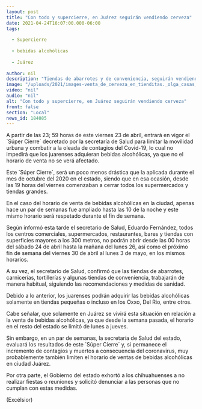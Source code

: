 ```yaml
---
layout: post
title: "Con todo y supercierre, en Juárez seguirán vendiendo cerveza"
date: 2021-04-24T16:07:00.000-06:00
tags:
  
  - Supercierre
  
  - bebidas alcohólicas
  
  - Juárez
  
author: nil
description: "Tiendas de abarrotes y de conveniencia, seguirán vendiendo bebidas alcohólicas normalmente, sin embargo, bares, restaurantes y super mercados permanecerán cerrados"
image: "/uploads/2021/images-venta_de_cerveza_en_tienditas._olga_casas_(1).jpg"
video: "nil"
audio: "nil"
alt: "Con todo y supercierre, en Juárez seguirán vendiendo cerveza"
front: false
section: "Local"
news_id: 184085
---
```


A partir de las 23; 59 horas de este viernes 23 de abril, entrará en vigor el ´Súper Cierre´ decretado por la secretaría de Salud para limitar la movilidad urbana y combatir a la oleada de contagios del Covid-19, lo cual no impedirá que los juarenses adquieran bebidas alcohólicas, ya que no el horario de venta no se verá afectado.

Este ´Súper Cierre´, será un poco menos drástica que la aplicada durante el mes de octubre del 2020 en el estado, siendo que en esa ocasión, desde las 19 horas del viernes comenzaban a cerrar todos los supermercados y tiendas grandes.

En el caso del horario de venta de bebidas alcohólicas en la ciudad, apenas hace un par de semanas fue ampliado hasta las 10 de la noche y este mismo horario será respetado durante el fin de semana.

Según informó esta tarde el secretario de Salud, Eduardo Fernández, todos los centros comerciales, supermercados, restaurantes, bares y tiendas con superficies mayores a los 300 metros, no podrán abrir desde las 00 horas del sábado 24 de abril hasta la mañana del lunes 26, así como el próximo fin de semana del viernes 30 de abril al lunes 3 de mayo, en los mismos horarios.

A su vez, el secretario de Salud, confirmó que las tiendas de abarrotes, carnicerías, tortillerías y algunas tiendas de conveniencia, trabajarán de manera habitual, siguiendo las recomendaciones y medidas de sanidad.

Debido a lo anterior, los juarenses podrán adquirir las bebidas alcohólicas solamente en tiendas pequeñas o incluso en los Oxxo, Del Rio, entre otros.

Cabe señalar, que solamente en Juárez se vivirá esta situación en relación a la venta de bebidas alcohólicas, ya que desde la semana pasada, el horario en el resto del estado se limitó de lunes a jueves.

Sin embargo, en un par de semanas, la secretaría de Salud del estado, evaluará los resultados de este ´Súper Cierre´ y, si permanece el incremento de contagios y muertos a consecuencia del coronavirus, muy probablemente también limiten el horario de ventas de bebidas alcohólicas en ciudad Juárez.

Por otra parte, el Gobierno del estado exhortó a los chihuahuenses a no realizar fiestas o reuniones y solicitó denunciar a las personas que no cumplan con estas medidas.

(Excélsior)